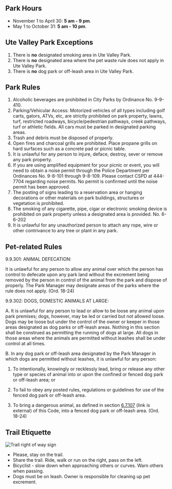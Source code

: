 ## Park Hours
* November 1 to April 30: **5 am - 9 pm**.
* May 1 to October 31: **5 am - 10 pm**.

## Ute Valley Park Exceptions
1. There is **no** designated smoking area in Ute Valley Park.
2. There is **no** designated area where the pet waste rule does not apply in Ute Valley Park.
3. There is **no** dog park or off-leash area in Ute Valley Park.

## Park Rules

1. Alcoholic beverages are prohibited in City Parks by Ordinance No. 9-9-410.
2. Parking/Vehicular Access: Motorized vehicles of all types including golf carts, gators, ATVs, etc, are strictly prohibited on park property, lawns, turf, restricted roadways, bicycle/pedestrian pathways, creek pathways, turf or athletic fields. All cars must be parked in designated parking areas.
3. Trash and debris must be disposed of properly.
4. Open fires and charcoal grills are prohibited. Place propane grills on hard surfaces such as a concrete pad or picnic table. 
5. It is unlawful for any person to injure, deface, destroy, sever or remove any park property.
6. If you are using amplified equipment for your picnic or event, you will need to obtain a noise permit through the Police Department per Ordinances No. 9-8-101 through 9-8-109. Please contact CSPD at 444-7704 regarding noise permits. No permit is confirmed until the noise permit has been approved.
7. The posting of signs leading to a reservation area or hanging decorations or other materials on park buildings, structures or vegetation is prohibited.
8. The smoking of any cigarette, pipe, cigar or electronic smoking device is prohibited on park property unless a designated area is provided. No. 6-6-202
9. It is unlawful for any unauthorized person to attach any rope, wire or other contrivance to any tree or plant in any park.

## Pet-related Rules

9.9.301: ANIMAL DEFECATION:

It is unlawful for any person to allow any animal over which the person has control to defecate upon any park land without the excrement being removed by the person in control of the animal from the park and dispose of properly. The Park Manager may designate areas of the parks where the rule does not apply. (Ord. 18-24)

9.9.302: DOGS, DOMESTIC ANIMALS AT LARGE:

A. It is unlawful for any person to lead or allow to be loose any animal upon park premises; dogs, however, may be led or carried but not allowed loose. Dogs may be loose but under the control of the owner or keeper in those areas designated as dog parks or off-leash areas. Nothing in this section shall be construed as permitting the running of dogs at large. All dogs in those areas where the animals are permitted without leashes shall be under control at all times.

B. In any dog park or off-leash area designated by the Park Manager in which dogs are permitted without leashes, it is unlawful for any person:

1. To intentionally, knowingly or recklessly lead, bring or release any other type or species of animal into or upon the confined or fenced dog park or off-leash area; or

2. To fail to obey any posted rules, regulations or guidelines for use of the fenced dog park or off-leash area.

3. To bring a dangerous animal, as defined in section [6.7.107](https://codelibrary.amlegal.com/codes/coloradospringsco/latest/coloradosprings_co/0-0-0-7038) (link is external) of this Code, into a fenced dog park or off-leash area. (Ord. 18-24)

## Trail Etiquette

![Trail right of way sign](/images/trail-right-of-way.png)

* Please, stay on the trail.
* Share the trail. Ride, walk or run on the right, pass on the left.
* Bicyclist - slow down when approaching others or curves. Warn others when passing.
* Dogs must be on leash. Owner is responsible for cleaning up pet excrement.
